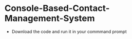﻿# Console-Based-Contact-Management-System


 - Download the code and run it in your commmand prompt
